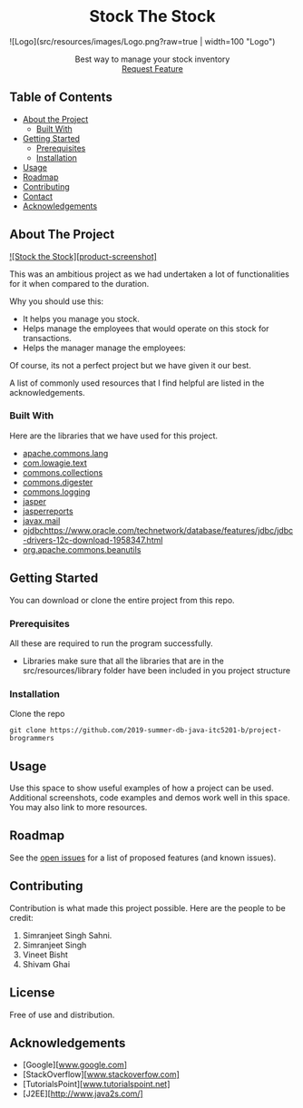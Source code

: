 <br />
<p align="center">

  <h1 align="center">Stock The Stock</h1>

![Logo](src/resources/images/Logo.png?raw=true | width=100 "Logo")

  <p align="center">
    Best way to manage your stock inventory
    <br />
      <a href="https://github.com/othneildrew/Best-README-Template/issues">Request Feature</a>
  </p>
</p>



## Table of Contents

* [About the Project](#about-the-project)
  * [Built With](#built-with)
* [Getting Started](#getting-started)
  * [Prerequisites](#prerequisites)
  * [Installation](#installation)
* [Usage](#usage)
* [Roadmap](#roadmap)
* [Contributing](#contributing)
* [Contact](#contact)
* [Acknowledgements](#acknowledgements)



## About The Project

[![Stock the Stock][product-screenshot]](https://example.com)

This was an ambitious project as we had undertaken a lot of functionalities for it when compared to the duration.

Why you should use this:
* It helps you manage you stock.
* Helps manage the employees that would operate on this stock for transactions. 
* Helps the manager manage the employees:

Of course, its not a perfect project but we have given it our best. 

A list of commonly used resources that I find helpful are listed in the acknowledgements.

### Built With
Here are the libraries that we have used for this project. 
* [apache.commons.lang](http://www.java2s.com/Code/Jar/a/Downloadapachecommonslangjar.htm)
* [com.lowagie.text](http://www.java2s.com/Code/Jar/c/Downloadcomlowagietext217jar.htm)
* [commons.collections](https://commons.apache.org/proper/commons-collections/download_collections.cgi)
* [commons.digester](https://commons.apache.org/proper/commons-digester/download_digester.cgi)
* [commons.logging](https://commons.apache.org/proper/commons-logging/)
* [jasper](https://community.jaspersoft.com/download)
* [jasperreports](https://community.jaspersoft.com/download)
* [javax.mail](https://javaee.github.io/javamail/)
* [ojdbc]()https://www.oracle.com/technetwork/database/features/jdbc/jdbc-drivers-12c-download-1958347.html
* [org.apache.commons.beanutils](http://www.java2s.com/Code/Jar/o/Downloadorgapachecommonsbeanutilsjar.htm)

## Getting Started
You can download or clone the entire project from this repo. 

### Prerequisites

All these are required to run the program successfully. 

* Libraries
make sure that all the libraries that are in the src/resources/library folder have been included in you project structure

### Installation

Clone the repo
```
git clone https://github.com/2019-summer-db-java-itc5201-b/project-brogrammers
```

## Usage

Use this space to show useful examples of how a project can be used. Additional screenshots, code examples and demos work well in this space. You may also link to more resources.

## Roadmap

See the [open issues](https://github.com/othneildrew/Best-README-Template/issues) for a list of proposed features (and known issues).



## Contributing

Contribution is what made this project possible. Here are the people to be credit:

1. Simranjeet Singh Sahni.
2. Simranjeet Singh
3. Vineet Bisht
4. Shivam Ghai

## License

Free of use and distribution.

## Acknowledgements
* [Google][www.google.com]
* [StackOverflow][www.stackoverfow.com]
* [TutorialsPoint][www.tutorialspoint.net]
* [J2EE][http://www.java2s.com/]
